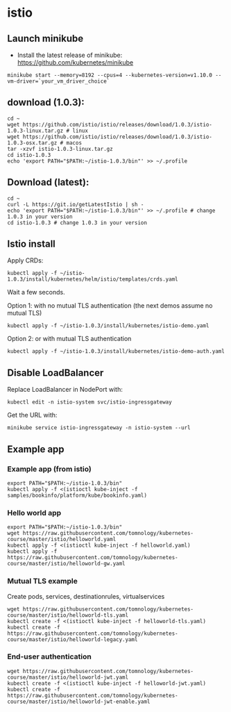 # istio

## Launch minikube

* Install the latest release of minikube: https://github.com/kubernetes/minikube

```
minikube start --memory=8192 --cpus=4 --kubernetes-version=v1.10.0 --vm-driver=`your_vm_driver_choice`
```


## download (1.0.3):
```
cd ~
wget https://github.com/istio/istio/releases/download/1.0.3/istio-1.0.3-linux.tar.gz # linux
wget https://github.com/istio/istio/releases/download/1.0.3/istio-1.0.3-osx.tar.gz # macos
tar -xzvf istio-1.0.3-linux.tar.gz
cd istio-1.0.3
echo 'export PATH="$PATH:~/istio-1.0.3/bin"' >> ~/.profile
```

## Download (latest):
```
cd ~
curl -L https://git.io/getLatestIstio | sh -
echo 'export PATH="$PATH:~/istio-1.0.3/bin"' >> ~/.profile # change 1.0.3 in your version
cd istio-1.0.3 # change 1.0.3 in your version
```

## Istio install

Apply CRDs:

```
kubectl apply -f ~/istio-1.0.3/install/kubernetes/helm/istio/templates/crds.yaml
```

Wait a few seconds.


Option 1: with no mutual TLS authentication (the next demos assume no mutual TLS)
```
kubectl apply -f ~/istio-1.0.3/install/kubernetes/istio-demo.yaml
```

Option 2: or with mutual TLS authentication
```
kubectl apply -f ~/istio-1.0.3/install/kubernetes/istio-demo-auth.yaml
```

## Disable LoadBalancer

Replace LoadBalancer in NodePort with:

```
kubectl edit -n istio-system svc/istio-ingressgateway
```

Get the URL with:
```
minikube service istio-ingressgateway -n istio-system --url
```

## Example app

### Example app (from istio)
```
export PATH="$PATH:~/istio-1.0.3/bin"
kubectl apply -f <(istioctl kube-inject -f samples/bookinfo/platform/kube/bookinfo.yaml)
```

### Hello world app 
```
export PATH="$PATH:~/istio-1.0.3/bin"
wget https://raw.githubusercontent.com/tomnology/kubernetes-course/master/istio/helloworld.yaml
kubectl apply -f <(istioctl kube-inject -f helloworld.yaml)
kubectl apply -f https://raw.githubusercontent.com/tomnology/kubernetes-course/master/istio/helloworld-gw.yaml
```

### Mutual TLS example
Create pods, services, destinationrules, virtualservices
```
wget https://raw.githubusercontent.com/tomnology/kubernetes-course/master/istio/helloworld-tls.yaml
kubectl create -f <(istioctl kube-inject -f helloworld-tls.yaml)
kubectl create -f https://raw.githubusercontent.com/tomnology/kubernetes-course/master/istio/helloworld-legacy.yaml
```

### End-user authentication
```
wget https://raw.githubusercontent.com/tomnology/kubernetes-course/master/istio/helloworld-jwt.yaml
kubectl create -f <(istioctl kube-inject -f helloworld-jwt.yaml)
kubectl create -f https://raw.githubusercontent.com/tomnology/kubernetes-course/master/istio/helloworld-jwt-enable.yaml
```
